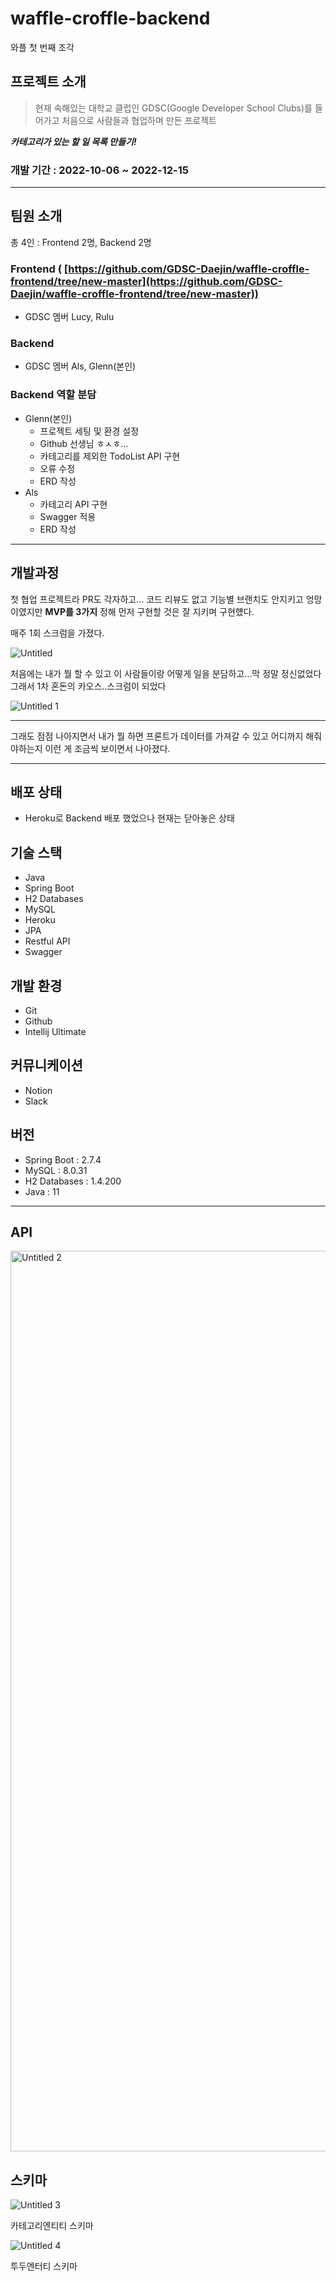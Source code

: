 # waffle-croffle-backend
와플 첫 번째 조각

## 프로젝트 소개

> 현재 속해있는 대학교 클럽인 GDSC(Google Developer School Clubs)를 들어가고 처음으로 사람들과 협업하며 만든 프로젝트
> 

***카테고리가 있는 할 일 목록 만들기!*** 

### 개발 기간 : 2022-10-06 ~ 2022-12-15

---

## 팀원 소개

총 4인 : Frontend 2명, Backend 2명

### Frontend ( [https://github.com/GDSC-Daejin/waffle-croffle-frontend/tree/new-master](https://github.com/GDSC-Daejin/waffle-croffle-frontend/tree/new-master))

- GDSC 멤버 Lucy, Rulu

### Backend

- GDSC 멤버 Als, Glenn(본인)

### Backend 역할 분담

- Glenn(본인)
    - 프로젝트 세팅 및 환경 설정
    - Github 선생님 ㅎㅅㅎ…
    - 카테고리를 제외한 TodoList API 구현
    - 오류 수정
    - ERD 작성
- Als
    - 카테고리 API 구현
    - Swagger 적용
    - ERD 작성

---

## 개발과정

첫 협업 프로젝트라 PR도 각자하고… 코드 리뷰도 없고 기능별 브랜치도 안지키고 엉망이였지만 **MVP를 3가지** 정해 먼저 구현할 것은 잘 지키며 구현헀다.

매주 1회 스크럼을 가졌다.

![Untitled](https://user-images.githubusercontent.com/86887824/223120888-2eeb37eb-7f0c-49a1-ad33-dc61d2fbf5f4.png)


처음에는 내가 뭘 할 수 있고 이 사람들이랑 어떻게 일을 분담하고…막 정말 정신없었다 그래서 1차 혼돈의 카오스..스크럼이 되었다

![Untitled 1](https://user-images.githubusercontent.com/86887824/223120904-744d8b9a-fed3-4cf5-a034-01894097d2d9.png)

---

그래도 점점 나아지면서 내가 뭘 하면 프론트가 데이터를 가져갈 수 있고 어디까지 해줘야하는지 이런 게 조금씩 보이면서 나아졌다.

---

## 배포 상태

- Heroku로 Backend 배포 했었으나 현재는 닫아놓은 상태

## 기술 스택

- Java
- Spring Boot
- H2 Databases
- MySQL
- Heroku
- JPA
- Restful API
- Swagger

## 개발 환경

- Git
- Github
- Intellij Ultimate

## 커뮤니케이션

- Notion
- Slack

## 버전

- Spring Boot : 2.7.4
- MySQL : 8.0.31
- H2 Databases : 1.4.200
- Java : 11

---

## API

<img width="1441" alt="Untitled 2" src="https://user-images.githubusercontent.com/86887824/223120991-05e64651-7ee1-46f6-97f5-8e8a631146aa.png">

## 스키마

![Untitled 3](https://user-images.githubusercontent.com/86887824/223120963-7fc2740c-963a-4311-a00b-6c1601111b5f.png)

카테고리엔티티 스키마

![Untitled 4](https://user-images.githubusercontent.com/86887824/223120980-47ff4892-e338-4dab-961d-19475afe223a.png)

투두엔터티 스키마

